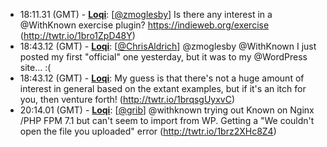 * <a id="18:11.31">18:11.31 (GMT)</a> - __[Loqi](https://github.com/Loqi)__: [<a href="https://twitter.com/zmoglesby">@zmoglesby</a>] Is there any interest in a @WithKnown exercise plugin? https://indieweb.org/exercise (http://twtr.io/1bro1ZpD48Y)
* <a id="18:43.12">18:43.12 (GMT)</a> - __[Loqi](https://github.com/Loqi)__: [<a href="https://twitter.com/ChrisAldrich">@ChrisAldrich</a>] @zmoglesby @WithKnown I just posted my first "official" one yesterday, but it was to my @WordPress site... :(
* <a id="18:43.12">18:43.12 (GMT)</a> - __[Loqi](https://github.com/Loqi)__: My guess is that there's not a huge amount of interest in general based on the extant examples, but if it's an itch for you, then venture forth! (http://twtr.io/1brqsgUyxvC)
* <a id="20:14.01">20:14.01 (GMT)</a> - __[Loqi](https://github.com/Loqi)__: [<a href="https://twitter.com/grib">@grib</a>] @withknown trying out Known on Nginx /PHP FPM 7.1 but can't seem to import from WP. Getting a "We couldn't open the file you uploaded" error (http://twtr.io/1brz2XHc8Z4)
